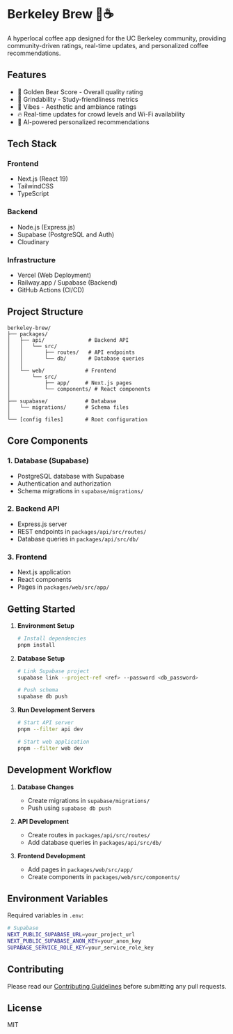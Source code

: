 # Berkeley Brew 🐻☕️

A hyperlocal coffee app designed for the UC Berkeley community, providing community-driven ratings, real-time updates, and personalized coffee recommendations.

## Features

- 🐻 Golden Bear Score - Overall quality rating
- 📖 Grindability - Study-friendliness metrics
- 🎨 Vibes - Aesthetic and ambiance ratings
- 🔥 Real-time updates for crowd levels and Wi-Fi availability
- 🤖 AI-powered personalized recommendations

## Tech Stack

### Frontend
- Next.js (React 19)
- TailwindCSS
- TypeScript

### Backend
- Node.js (Express.js)
- Supabase (PostgreSQL and Auth)
- Cloudinary

### Infrastructure
- Vercel (Web Deployment)
- Railway.app / Supabase (Backend)
- GitHub Actions (CI/CD)

## Project Structure

```
berkeley-brew/
├── packages/
│   ├── api/              # Backend API
│   │   └── src/
│   │       ├── routes/   # API endpoints
│   │       └── db/       # Database queries
│   │
│   └── web/             # Frontend
│       └── src/
│           ├── app/     # Next.js pages
│           └── components/ # React components
│
├── supabase/            # Database
│   └── migrations/      # Schema files
│
└── [config files]       # Root configuration
```

## Core Components

### 1. Database (Supabase)
- PostgreSQL database with Supabase
- Authentication and authorization
- Schema migrations in `supabase/migrations/`

### 2. Backend API
- Express.js server
- REST endpoints in `packages/api/src/routes/`
- Database queries in `packages/api/src/db/`

### 3. Frontend
- Next.js application
- React components
- Pages in `packages/web/src/app/`

## Getting Started

1. **Environment Setup**
   ```bash
   # Install dependencies
   pnpm install
   ```

2. **Database Setup**
   ```bash
   # Link Supabase project
   supabase link --project-ref <ref> --password <db_password>
   
   # Push schema
   supabase db push
   ```

3. **Run Development Servers**
   ```bash
   # Start API server
   pnpm --filter api dev
   
   # Start web application
   pnpm --filter web dev
   ```

## Development Workflow

1. **Database Changes**
   - Create migrations in `supabase/migrations/`
   - Push using `supabase db push`

2. **API Development**
   - Create routes in `packages/api/src/routes/`
   - Add database queries in `packages/api/src/db/`

3. **Frontend Development**
   - Add pages in `packages/web/src/app/`
   - Create components in `packages/web/src/components/`

## Environment Variables

Required variables in `.env`:
```bash
# Supabase
NEXT_PUBLIC_SUPABASE_URL=your_project_url
NEXT_PUBLIC_SUPABASE_ANON_KEY=your_anon_key
SUPABASE_SERVICE_ROLE_KEY=your_service_role_key
```

## Contributing

Please read our [Contributing Guidelines](./CONTRIBUTING.md) before submitting any pull requests.

## License

MIT
